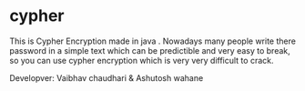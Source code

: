 # cypher
This is Cypher Encryption made in java .
Nowadays many people write there password in a simple text which can be predictible and very easy to break,
so you can use cypher encryption which is very very difficult to crack.

Developver: Vaibhav chaudhari & Ashutosh wahane
